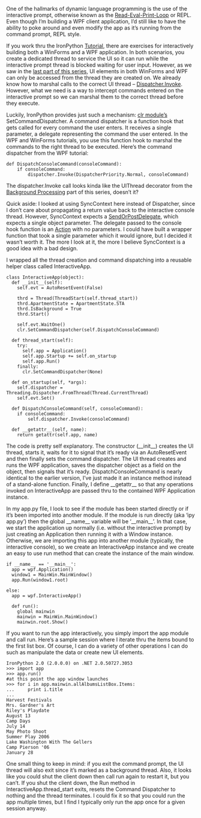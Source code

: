 One of the hallmarks of dynamic language programming is the use of the
interactive prompt, otherwise known as the
[Read-Eval-Print-Loop](http://en.wikipedia.org/wiki/REPL) or REPL. Even
though I’m building a WPF client application, I’d still like to have the
ability to poke around and even modify the app as it’s running from the
command prompt, REPL style.

If you work thru the IronPython
[Tutorial](http://www.codeplex.com/IronPython/SourceControl/changeset/file/view/43829/649827),
there are exercises for interactively building both a WinForms and a WPF
application. In both scenarios, you create a dedicated thread to service
the UI so it can run while the interactive prompt thread is blocked
waiting for user input. However, as we saw in the [last part of this
series](http://devhawk.net/2008/11/19/IronPython+And+WPF+Part+4+Background+Processing.aspx),
UI elements in both WinForms and WPF can only be accessed from the
thread they are created on. We already know how to marshal calls to the
correct UI thread –
[Dispatcher.Invoke](http://msdn.microsoft.com/en-us/library/system.windows.threading.dispatcher.invoke.aspx).
However, what we need is a way to intercept commands entered on the
interactive prompt so we can marshal them to the correct thread before
they execute.

Luckily, IronPython provides just such a mechanism: [clr
module’s](http://www.codeplex.com/IronPython/SourceControl/changeset/file/view/43829/649872)
SetCommandDispatcher. A command dispatcher is a function hook that gets
called for every command the user enters. It receives a single
parameter, a delegate representing the command the user entered. In the
WPF and WinForms tutorials, you use this function hook to marshal the
commands to the right thread to be executed. Here’s the command
dispatcher from the WPF tutorial:

``` {.brush: .python}
def DispatchConsoleCommand(consoleCommand):     
    if consoleCommand:     
        dispatcher.Invoke(DispatcherPriority.Normal, consoleCommand)
```

The dispatcher.Invoke call looks kinda like the UIThread decorator from
the [Background
Processing](http://devhawk.net/2008/11/19/IronPython+And+WPF+Part+4+Background+Processing.aspx)
part of this series, doesn’t it?

Quick aside: I looked at using SyncContext here instead of Dispatcher,
since I don’t care about propagating a return value back to the
interactive console thread. However, SyncContext expects a
[SendOrPostDelegate](http://msdn.microsoft.com/en-us/library/system.threading.sendorpostcallback.aspx),
which expects a single object parameter. The delegate passed to the
console hook function is an
[Action](http://msdn.microsoft.com/en-us/library/system.action.aspx)
with no parameters. I could have built a wrapper function that took a
single parameter which it would ignore, but I decided it wasn’t worth
it. The more I look at it, the more I believe SyncContext is a good idea
with a bad design.

I wrapped all the thread creation and command dispatching into a
reusable helper class called InteractiveApp.

``` {.brush: .python}
class InteractiveApp(object):     
  def __init__(self):     
    self.evt = AutoResetEvent(False)     
     
    thrd = Thread(ThreadStart(self.thread_start))     
    thrd.ApartmentState = ApartmentState.STA     
    thrd.IsBackground = True
    thrd.Start()     
     
    self.evt.WaitOne()     
    clr.SetCommandDispatcher(self.DispatchConsoleCommand)     
     
  def thread_start(self):     
    try:     
      self.app = Application()     
      self.app.Startup += self.on_startup     
      self.app.Run()     
    finally:     
      clr.SetCommandDispatcher(None)     

  def on_startup(self, *args):     
    self.dispatcher = Threading.Dispatcher.FromThread(Thread.CurrentThread)     
    self.evt.Set()     
     
  def DispatchConsoleCommand(self, consoleCommand):     
    if consoleCommand:     
        self.dispatcher.Invoke(consoleCommand)     
     
  def __getattr__(self, name):     
    return getattr(self.app, name)
```

The code is pretty self explanatory. The constructor (\_\_init\_\_)
creates the UI thread, starts it, waits for it to signal that it’s ready
via an AutoResetEvent and then finally sets the command dispatcher. The
UI thread creates and runs the WPF application, saves the dispatcher
object as a field on the object, then signals that it’s ready.
DispatchConsoleCommand is nearly identical to the earlier version, I’ve
just made it an instance method instead of a stand-alone function.
Finally, I define \_\_getattr\_\_ so that any operations invoked on
InteractiveApp are passed thru to the contained WPF Application
instance.

In my app.py file, I look to see if the module has been started directly
or if it’s been imported into another module. If the module is run
directly (aka ‘ipy app.py’) then the global \_\_name\_\_ variable will
be ‘\_\_main\_\_’. In that case, we start the application up normally
(i.e. without the interactive prompt) by just creating an Application
then running it with a Window instance. Otherwise, we are importing this
app into another module (typically, the interactive console), so we
create an InteractiveApp instance and we create an easy to use run
method that can create the instance of the main window.

``` {.brush: .python}
if __name__ == '__main__':     
  app = wpf.Application()     
  window1 = MainWin.MainWindow()     
  app.Run(window1.root)     
   
else:  
  app = wpf.InteractiveApp()     

  def run():     
    global mainwin     
    mainwin = MainWin.MainWindow()     
    mainwin.root.Show()
```

If you want to run the app interactively, you simply import the app
module and call run. Here’s a sample session where I iterate thru the
items bound to the first list box. Of course, I can do a variety of
other operations I can do such as manipulate the data or create new UI
elements.

``` {.brush: .text}
IronPython 2.0 (2.0.0.0) on .NET 2.0.50727.3053   
>>> import app   
>>> app.run()   
#at this point the app window launches 
>>> for i in app.mainwin.allAlbumsListBox.Items:   
...     print i.title   
...   
Harvest Festivals   
Mrs. Gardner's Art   
Riley's Playdate   
August 13   
Camp Days   
July 14   
May Photo Shoot   
Summer Play 2006   
Lake Washington With The Gellers   
Camp Pierson '06   
January 28
```

One small thing to keep in mind: if you exit the command prompt, the UI
thread will also exit since it’s marked as a background thread. Also, it
looks like you could shut the client down then call run again to restart
it, but you can’t. If you shut the client down, the Run method in
InteractiveApp.thread\_start exits, resets the Command Dispatcher to
nothing and the thread terminates. I could fix it so that you could run
the app multiple times, but I find I typically only run the app once for
a given session anyway.
